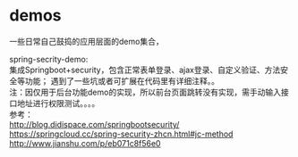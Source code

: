 # demos

一些日常自己鼓捣的应用层面的demo集合，

spring-secrity-demo:<br/>
    集成Springboot+security，包含正常表单登录、ajax登录、自定义验证、方法安全等功能；
    遇到了一些坑或者可扩展在代码里有详细注释。。<br/>
    注：因仅用于后台功能demo的实现，所以前台页面跳转没有实现，需手动输入接口地址进行权限测试。。。。<br/>
    参考：<br/>http://blog.didispace.com/springbootsecurity/
         <br/>https://springcloud.cc/spring-security-zhcn.html#jc-method
         <br/>http://www.jianshu.com/p/eb071c8f56e0
    
